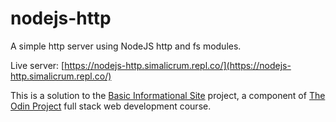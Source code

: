 # nodejs-http

A simple http server using NodeJS http and fs modules.

Live server: [https://nodejs-http.simalicrum.repl.co/](https://nodejs-http.simalicrum.repl.co/)

This is a solution to the [Basic Informational Site](https://www.theodinproject.com/courses/nodejs/lessons/basic-informational-site) project, a component of [The Odin Project](https://www.theodinproject.com/) full stack web development course.
